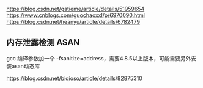 https://blog.csdn.net/gatieme/article/details/51959654  
https://www.cnblogs.com/guochaoxxl/p/6970090.html
https://blog.csdn.net/heanyu/article/details/6782479  

## 内存泄露检测 ASAN

gcc 编译参数加一个 -fsanitize=address，需要4.8.5以上版本，可能需要另外安装asan动态库

https://blog.csdn.net/biqioso/article/details/82875310

